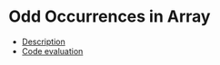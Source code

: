 # Odd Occurrences in Array

- [Description](https://app.codility.com/programmers/lessons/2-arrays/odd_occurrences_in_array/)
- [Code evaluation](https://app.codility.com/demo/results/trainingH8XCUM-XV5/)